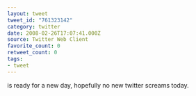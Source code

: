 ```yaml
---
layout: tweet
tweet_id: "761323142"
category: twitter
date: 2008-02-26T17:07:41.000Z
source: Twitter Web Client
favorite_count: 0
retweet_count: 0
tags:
- tweet
---
```


is ready for a new day, hopefully no new twitter screams today.
